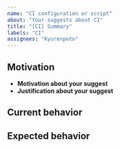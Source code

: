 ```yaml
---
name: "CI configuration or script"
about: "Your suggests about CI"
title: "[CI] Summary"
labels: "CI"
assignees: "Kyurenpoto"
---
```


<!--
 SPDX-FileCopyrightText: © 2024 Kyurenpoto <heal9179@gmail.com>
 SPDX-License-Identifier: MIT
-->

## Motivation

- **Motivation about your suggest**
- **Justification about your suggest**

## Current behavior

## Expected behavior
